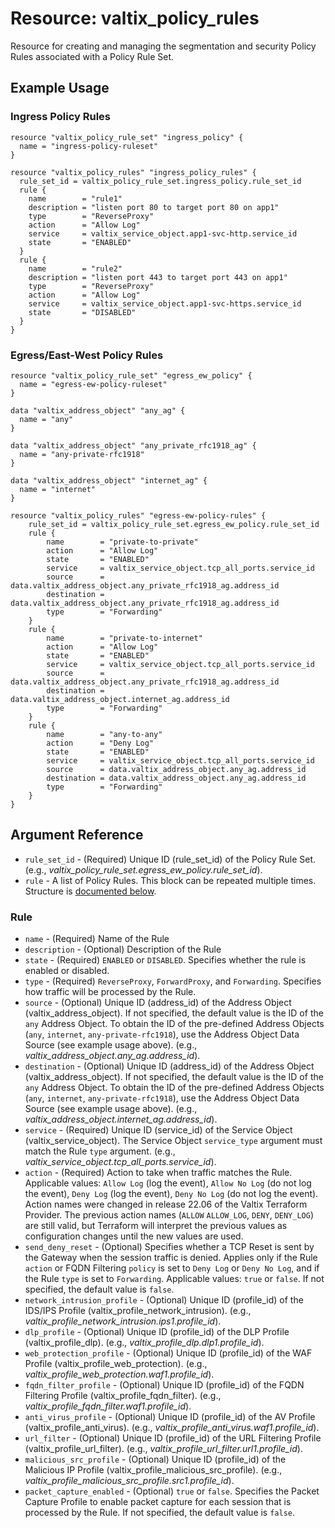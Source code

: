 # Resource: valtix_policy_rules
Resource for creating and managing the segmentation and security Policy Rules associated with a Policy Rule Set.

## Example Usage

### Ingress Policy Rules
```hcl
resource "valtix_policy_rule_set" "ingress_policy" {
  name = "ingress-policy-ruleset"
}

resource "valtix_policy_rules" "ingress_policy_rules" {
  rule_set_id = valtix_policy_rule_set.ingress_policy.rule_set_id
  rule {
    name        = "rule1"
    description = "listen port 80 to target port 80 on app1"
    type        = "ReverseProxy"
    action      = "Allow Log"
    service     = valtix_service_object.app1-svc-http.service_id
    state       = "ENABLED"
  }
  rule {
    name        = "rule2"
    description = "listen port 443 to target port 443 on app1"
    type        = "ReverseProxy"
    action      = "Allow Log"
    service     = valtix_service_object.app1-svc-https.service_id
    state       = "DISABLED"
  }
}
```

### Egress/East-West Policy Rules
```hcl
resource "valtix_policy_rule_set" "egress_ew_policy" {
  name = "egress-ew-policy-ruleset"
}

data "valtix_address_object" "any_ag" {
  name = "any"
}

data "valtix_address_object" "any_private_rfc1918_ag" {
  name = "any-private-rfc1918"
}

data "valtix_address_object" "internet_ag" {
  name = "internet"
}

resource "valtix_policy_rules" "egress-ew-policy-rules" {
	rule_set_id = valtix_policy_rule_set.egress_ew_policy.rule_set_id
	rule {
		name        = "private-to-private"
		action      = "Allow Log"
		state       = "ENABLED"
		service     = valtix_service_object.tcp_all_ports.service_id
		source      = data.valtix_address_object.any_private_rfc1918_ag.address_id
		destination = data.valtix_address_object.any_private_rfc1918_ag.address_id
		type        = "Forwarding"
	}
	rule {
		name        = "private-to-internet"
		action      = "Allow Log"
		state       = "ENABLED"
		service     = valtix_service_object.tcp_all_ports.service_id
		source      = data.valtix_address_object.any_private_rfc1918_ag.address_id
		destination = data.valtix_address_object.internet_ag.address_id
		type        = "Forwarding"
	}
	rule {
		name        = "any-to-any"
		action      = "Deny Log"
		state       = "ENABLED"
		service     = valtix_service_object.tcp_all_ports.service_id
		source      = data.valtix_address_object.any_ag.address_id
		destination = data.valtix_address_object.any_ag.address_id
		type        = "Forwarding"
	}
}
```

## Argument Reference
* `rule_set_id` - (Required) Unique ID (rule_set_id) of the Policy Rule Set. (e.g., *valtix_policy_rule_set.egress_ew_policy.rule_set_id*).
* `rule` - A list of Policy Rules.  This block can be repeated multiple times. Structure is [documented below](#rule).

### Rule
* `name` - (Required) Name of the Rule
* `description` - (Optional) Description of the Rule
* `state` - (Required) `ENABLED` or `DISABLED`. Specifies whether the rule is enabled or disabled.
* `type` - (Required) `ReverseProxy`, `ForwardProxy`, and `Forwarding`.  Specifies how traffic will be processed by the Rule.
* `source` - (Optional) Unique ID (address_id) of the Address Object (valtix_address_object). If not specified, the default value is the ID of the `any` Address Object.  To obtain the ID of the pre-defined Address Objects (`any`, `internet`, `any-private-rfc1918`), use the Address Object Data Source (see example usage above). (e.g., *valtix_address_object.any_ag.address_id*).
* `destination` - (Optional) Unique ID (address_id) of the Address Object (valtix_address_object). If not specified, the default value is the ID of the `any` Address Object.  To obtain the ID of the pre-defined Address Objects (`any`, `internet`, `any-private-rfc1918`), use the Address Object Data Source (see example usage above). (e.g., *valtix_address_object.internet_ag.address_id*).
* `service` - (Required) Unique ID (service_id) of the Service Object (valtix_service_object). The Service Object `service_type` argument must match the Rule `type` argument. (e.g., *valtix_service_object.tcp_all_ports.service_id*).
* `action` - (Required) Action to take when traffic matches the Rule. Applicable values: `Allow Log` (log the event), `Allow No Log` (do not log the event), `Deny Log` (log the event), `Deny No Log` (do not log the event). Action names were changed in release 22.06 of the Valtix Terraform Provider. The previous action names (`ALLOW` `ALLOW_LOG`, `DENY`, `DENY_LOG`) are still valid, but Terraform will interpret the previous values as configuration changes until the new values are used.
* `send_deny_reset` - (Optional) Specifies whether a TCP Reset is sent by the Gateway when the session traffic is denied. Applies only if the Rule `action` or FQDN Filtering `policy` is set to `Deny Log` or `Deny No Log`, and if the Rule `type` is set to `Forwarding`. Applicable values: `true` or `false`.  If not specified, the default value is `false`.
* `network_intrusion_profile` - (Optional) Unique ID (profile_id) of the IDS/IPS Profile (valtix_profile_network_intrusion). (e.g., *valtix_profile_network_intrusion.ips1.profile_id*).
* `dlp_profile` - (Optional) Unique ID (profile_id) of the DLP Profile (valtix_profile_dlp). (e.g., *valtix_profile_dlp.dlp1.profile_id*).
* `web_protection_profile` - (Optional) Unique ID (profile_id) of the WAF Profile (valtix_profile_web_protection). (e.g., *valtix_profile_web_protection.waf1.profile_id*).
* `fqdn_filter_profile` - (Optional) Unique ID (profile_id) of the FQDN Filtering Profile (valtix_profile_fqdn_filter). (e.g., *valtix_profile_fqdn_filter.waf1.profile_id*).
* `anti_virus_profile` - (Optional) Unique ID (profile_id) of the AV Profile (valtix_profile_anti_virus). (e.g., *valtix_profile_anti_virus.waf1.profile_id*).
* `url_filter` - (Optional) Unique ID (profile_id) of the URL Filtering Profile (valtix_profile_url_filter). (e.g., *valtix_profile_url_filter.url1.profile_id*).
* `malicious_src_profile` - (Optional) Unique ID (profile_id) of the Malicious IP Profile (valtix_profile_malicious_src_profile). (e.g., *valtix_profile_malicious_src_profile.src1.profile_id*).
* `packet_capture_enabled` - (Optional) `true` or `false`. Specifies the Packet Capture Profile to enable packet capture for each session that is processed by the Rule.  If not specified, the default value is `false`.